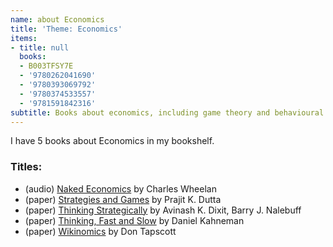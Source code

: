 ```yaml
---
name: about Economics
title: 'Theme: Economics'
items:
- title: null
  books:
  - B003TFSY7E
  - '9780262041690'
  - '9780393069792'
  - '9780374533557'
  - '9781591842316'
subtitle: Books about economics, including game theory and behavioural economics
---
```

I have 5 books about Economics in my bookshelf.

### Titles:
- (audio) [Naked Economics](/books/info/B003TFSY7E) by Charles Wheelan
- (paper) [Strategies and Games](/books/info/9780262041690) by Prajit K. Dutta
- (paper) [Thinking Strategically](/books/info/9780393069792) by Avinash K. Dixit, Barry J. Nalebuff
- (paper) [Thinking, Fast and Slow](/books/info/9780374533557) by Daniel Kahneman
- (paper) [Wikinomics](/books/info/9781591842316) by Don Tapscott

